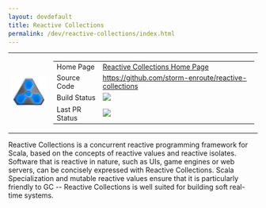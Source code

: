 ```yaml
---
layout: devdefault
title: Reactive Collections
permalink: /dev/reactive-collections/index.html
---
```



<table><tr>

<td><img src="/resources/images/reactress-96.png"/></td>

<td><table class="summary">
<tr>
  <td>Home Page</td>
  <td><a href="/reactive-collections">Reactive Collections Home Page</a></td>
</tr>
<tr>
  <td>Source Code</td>
  <td><a href="https://github.com/storm-enroute/reactive-collections">https://github.com/storm-enroute/reactive-collections</a></td>
</tr>
<tr>
  <td>Build Status</td>
  <td><a href="https://ci.storm-enroute.com:8080/job/public-reactive-collections/"><img src="https://ci.storm-enroute.com:8080/buildStatus/icon?job=public-reactive-collections"/></a></td>
</tr>
<tr>
  <td>Last PR Status</td>
  <td><a href="https://travis-ci.org/storm-enroute/reactive-collections"><img src="https://travis-ci.org/storm-enroute/reactive-collections.svg?branch=master"></a></td>
</tr>
</table></td>

</tr></table>


Reactive Collections is a concurrent reactive programming framework for Scala, based on the concepts of reactive values and reactive isolates.
Software that is reactive in nature, such as UIs, game engines or web servers, can be concisely expressed with Reactive Collections.
Scala Specialization and mutable reactive values ensure that it is particularly friendly to GC -- Reactive Collections is well suited for building soft real-time systems.

